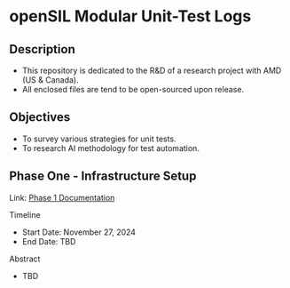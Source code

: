 # openSIL Modular Unit-Test Logs

## Description
- This repository is dedicated to the R&D of a research project with AMD (US & Canada).
- All enclosed files are tend to be open-sourced upon release.

## Objectives
- To survey various strategies for unit tests.
- To research AI methodology for test automation.

## Phase One - Infrastructure Setup
Link: [Phase 1 Documentation](Phase1.md)

Timeline
- Start Date: November 27, 2024
- End Date: TBD

Abstract
- TBD
